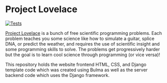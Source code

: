 # Project Lovelace

[![Tests](https://github.com/project-lovelace/lovelace-website/actions/workflows/ci.yml/badge.svg)](https://github.com/project-lovelace/lovelace-website/actions/workflows/ci.yml)

[Project Lovelace](http://projectlovelace.net) is a bunch of free scientific programming problems. Each problem teaches you some science like how to simulate a guitar, splice DNA, or predict the weather, and requires the use of scientific insight and some programming skills to solve. The problems get progressively harder but the goal is to learn cool science through programming (or vice versa)!

This repository holds the website frontend HTML, CSS, and Django template code which was created using Bulma as well as the server backend code which uses the Django framework.
